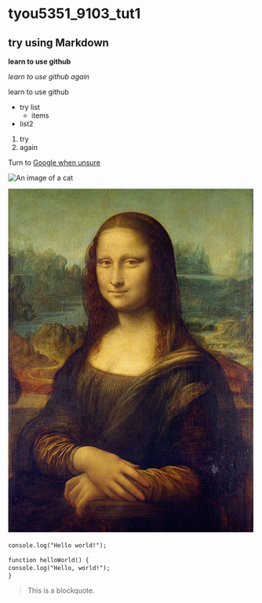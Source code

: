 # tyou5351_9103_tut1
## try using Markdown

**learn to use github**

*learn to use github again*

learn to use github

- try list
    - items
- list2

1. try
2. again

Turn to [Google when unsure](https://www.google.com)

![An image of a cat](http://placekitten.com/200/300)

![An image of the Mona Lisa](readmeImages/mona_lisa.jpg)

`console.log("Hello world!");`


```
function helloWorld() {
console.log("Hello, world!");
}
```

> This is a blockquote.